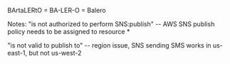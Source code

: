 BArtaLERtO = BA-LER-O = Balero

Notes:
 "is not authorized to perform SNS:publish" 
    -- AWS SNS publish policy needs to be assigned to resource *
 
 "is not valid to publish to"
    -- region issue, SNS sending SMS works in us-east-1, but not us-west-2

 
